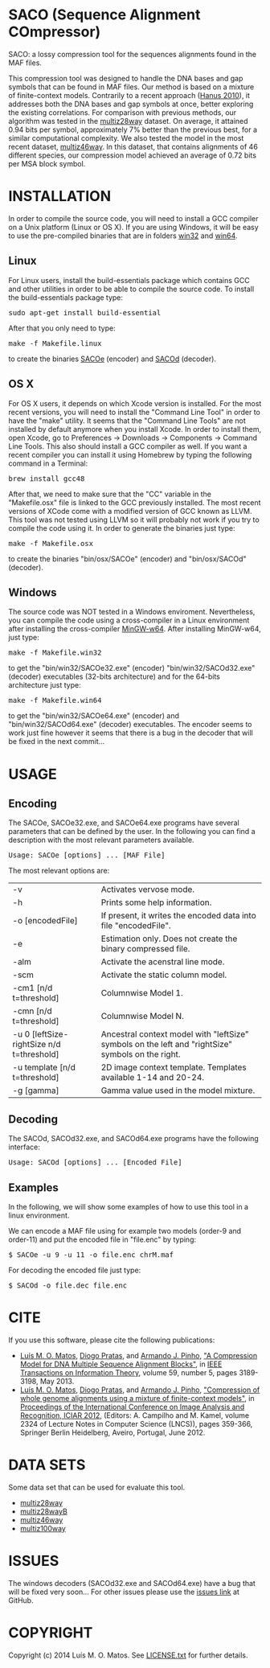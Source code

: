 # SACO (Sequence Alignment COmpressor) #
SACO: a lossy compression tool for the sequences alignments found in the MAF files.

This compression tool was designed to handle the DNA bases and gap symbols that can be found in MAF files. Our method is based on a mixture of finite-context models. Contrarily to a recent approach ([Hanus 2010](http://dx.doi.org/10.1109/TIT.2009.2037052)), it addresses both the DNA bases and gap symbols at once, better exploring the existing correlations. For comparison with previous methods, our algorithm was tested in the [multiz28way](http://hgdownload-test.cse.ucsc.edu/goldenPath/hg18/multiz28way) dataset. On average, it attained 0.94 bits per symbol, approximately 7% better than the previous best, for a similar computational complexity. We also tested the model in the most recent dataset, [multiz46way](http://hgdownload-test.cse.ucsc.edu/goldenPath/hg19/multiz46way). In this dataset, that contains alignments of 46 different species, our compression model achieved an average of 0.72 bits per MSA block symbol.


# INSTALLATION #
In order to compile the source code, you will need to install a GCC compiler on a Unix platform (Linux or OS X). If you are using Windows, it will be easy to use the pre-compiled binaries that are in folders [win32](https://github.com/lumiratos/saco/blob/master/bin/win32) and [win64](https://github.com/lumiratos/saco/blob/master/bin/win64).


## Linux ##
For Linux users, install the build-essentials package which contains GCC and other utilities in order to be able to compile the source code. To install the build-essentials package type:
<pre>sudo apt-get install build-essential</pre>
After that you only need to type:
<pre>make -f Makefile.linux</pre>
to create the binaries [SACOe](https://github.com/lumiratos/saco/blob/master/bin/linux/SACOe) (encoder) and  [SACOd](https://github.com/lumiratos/saco/blob/master/bin/linux/SACOd) (decoder).


## OS X ##
For OS X users, it depends on which Xcode version is installed. For the most recent versions, you will need to install the "Command Line Tool" in order to have the "make" utility. It seems that the "Command Line Tools" are not installed by default anymore when you install Xcode. In order to install them, open Xcode, go to Preferences -> Downloads -> Components -> Command Line Tools. This also should install a GCC compiler as well. If you want a recent compiler you can install it using Homebrew by typing the following command in a Terminal:
<pre>brew install gcc48</pre>
After that, we need to make sure that the "CC" variable in the "Makefile.osx" file is linked to the GCC previously installed. The most recent versions of XCode come with a modified version of GCC known as LLVM. This tool was not tested using LLVM so it will probably not work if you try to compile the code using it. In order to generate the binaries just type:
<pre>make -f Makefile.osx</pre>
to create the binaries "bin/osx/SACOe" (encoder) and "bin/osx/SACOd" (decoder).

## Windows ##
The source code was NOT tested in a Windows enviroment. Nevertheless, you can compile the code using a cross-compiler in a Linux environment after installing the cross-compiler [MinGW-w64](http://mingw-w64.sourceforge.net). After installing MinGW-w64, just type:
<pre>make -f Makefile.win32</pre>
to get the "bin/win32/SACOe32.exe" (encoder) "bin/win32/SACOd32.exe" (decoder) executables (32-bits architecture) and for the 64-bits architecture just type:
<pre>make -f Makefile.win64</pre> 
to get the "bin/win32/SACOe64.exe" (encoder) and "bin/win32/SACOd64.exe" (decoder) executables.
The encoder seems to work just fine however it seems that there is a bug in the decoder that will be fixed in the next commit...

# USAGE #
## Encoding ##
The SACOe, SACOe32.exe, and SACOe64.exe programs have several parameters that can be defined by the user. In the following you can find a description with the most relevant parameters available.

<pre>Usage: SACOe [options] ... [MAF File]</pre>
The most relevant options are:
<table align="center">
        <tr> 
          <td width="35%">-v</td> 
          <td width="65%">Activates vervose mode.</td>
        </tr>
        <tr> 
          <td width="35%">-h</td> 
          <td width="65%">Prints some help information.</td>
        </tr>
        <tr> 
          <td width="35%">-o [encodedFile]</td> 
          <td width="65%">If present, it writes the encoded data into file "encodedFile".</td>
        </tr>
        <tr> 
          <td width="35%">-e</td> 
          <td width="65%">Estimation only. Does not create the binary compressed file.</td>
        </tr>
        <tr> 
          <td width="35%">-alm</td> 
          <td width="65%">Activate the acenstral line mode.</td>
        </tr>
        <tr> 
          <td width="35%">-scm</td> 
          <td width="65%">Activate the static column model.</td>
        </tr>
        <tr> 
          <td width="35%">-cm1 [n/d t=threshold]</td> 
          <td width="65%">Columnwise Model 1.</td>
        </tr>
         <tr> 
          <td width="35%">-cmn [n/d t=threshold]</td> 
          <td width="65%">Columnwise Model N.</td>
        </tr>
         <tr> 
          <td width="35%">-u 0 [leftSize-rightSize n/d t=threshold]</td> 
          <td width="65%">Ancestral context model with "leftSize" symbols on the left and "rightSize" symbols on the right.</td>
        </tr>
        <tr> 
          <td width="35%">-u template [n/d t=threshold]</td> 
          <td width="65%">2D image context template. Templates available 1-14 and 20-24.</td>
        </tr>
        <tr> 
          <td width="35%">-g [gamma]</td> 
          <td width="65%">Gamma value used in the model mixture.</td>
        </tr>
  </table>
  
## Decoding ##
The SACOd, SACOd32.exe, and SACOd64.exe programs have the following interface:

<pre>Usage: SACOd [options] ... [Encoded File]</pre>

<!--The available options are:
<table align="center">
        <tr> 
          <td width="35%">-v</td> 
          <td width="65%"> Activates vervose mode. </td>
        </tr>
        <tr> 
                <td width="25%">-o [decodedFile]</td> 
                <td width="75%">If present, it writes the decoded data into file "decodedFile".</td>
        </tr>
</table> -->

## Examples ##
In the following, we will show some examples of how to use this tool in a linux environment.

We can encode a MAF file using for example two models (order-9 and order-11) and put the encoded file in "file.enc" by typing:
<pre>$ SACOe -u 9 -u 11 -o file.enc chrM.maf</pre>

For decoding the encoded file just type:
<pre>$ SACOd -o file.dec file.enc</pre>

# CITE #
If you use this software, please cite the following publications: 
* [Luís M. O. Matos](http://sweet.ua.pt/luismatos), [Diogo Pratas](http://sweet.ua.pt/pratas), and [Armando J. Pinho](http://sweet.ua.pt/ap), ["A Compression Model for DNA Multiple Sequence Alignment Blocks"](http://ieeexplore.ieee.org/xpl/articleDetails.jsp?arnumber=6415270), in [IEEE Transactions on Information Theory](http://ieeexplore.ieee.org/xpl/RecentIssue.jsp?punumber=18), volume 59, number 5, pages 3189-3198, May 2013.
* [Luís M. O. Matos](http://sweet.ua.pt/luismatos), [Diogo Pratas](http://sweet.ua.pt/pratas), and [Armando J. Pinho](http://sweet.ua.pt/ap), ["Compression of whole genome alignments using a mixture of finite-context models"](https://dl.dropboxusercontent.com/u/1944285/publications/ConferencePapers/Matos-2012c.pdf), in [Proceedings of the International Conference on Image Analysis and Recognition, ICIAR 2012](http://www.aimiconf.org/iciar12), (Editors: A. Campilho and M. Kamel, volume 2324 of Lecture Notes in Computer Science (LNCS)), pages 359-366, Springer Berlin Heidelberg, Aveiro, Portugal, June 2012.

# DATA SETS #
Some data set that can be used for evaluate this tool.
* [multiz28way](http://hgdownload-test.cse.ucsc.edu/goldenPath/hg18/multiz28way)
* [multiz28wayB](http://hgdownload-test.cse.ucsc.edu/goldenPath/hg18/multiz28way/multiz28wayAnno.tar.gz)
* [multiz46way](http://hgdownload-test.cse.ucsc.edu/goldenPath/hg19/multiz46way)
* [multiz100way](http://hgdownload-test.cse.ucsc.edu/goldenPath/hg19/multiz100way)

# ISSUES #
The windows decoders (SACOd32.exe and SACOd64.exe) have a bug that will be fixed very soon...
For other issues please use the [issues link](https://github.com/lumiratos/saco/issues) at GitHub.
<!---
At the time, there are no relevant issues detected but if you find one please let me know using the [issues link](https://github.com/lumiratos/saco/issues) at GitHub.
-->

# COPYRIGHT #
Copyright (c) 2014 Luís M. O. Matos. See [LICENSE.txt](https://github.com/lumiratos/saco/blob/master/LICENSE.txt) for further details.

